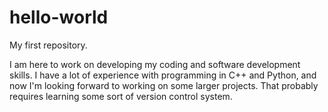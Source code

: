 # hello-world
My first repository.

I am here to work on developing my coding and software development skills. I have a lot of experience with programming in C++ and Python, and now I'm looking forward to working on some larger projects. That probably requires learning some sort of version control system.
